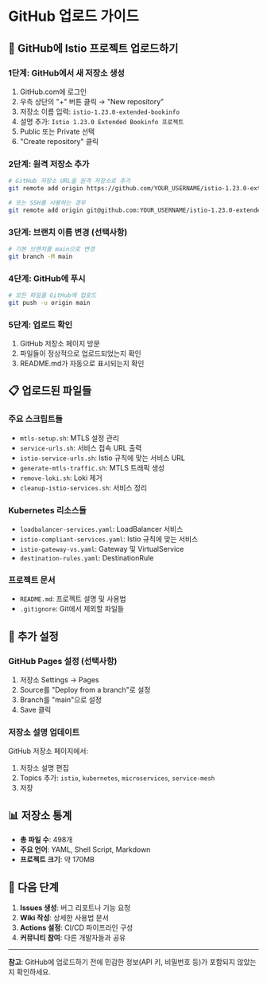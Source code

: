 # GitHub 업로드 가이드

## 🚀 GitHub에 Istio 프로젝트 업로드하기

### 1단계: GitHub에서 새 저장소 생성

1. GitHub.com에 로그인
2. 우측 상단의 "+" 버튼 클릭 → "New repository"
3. 저장소 이름 입력: `istio-1.23.0-extended-bookinfo`
4. 설명 추가: `Istio 1.23.0 Extended Bookinfo 프로젝트`
5. Public 또는 Private 선택
6. "Create repository" 클릭

### 2단계: 원격 저장소 추가

```bash
# GitHub 저장소 URL을 원격 저장소로 추가
git remote add origin https://github.com/YOUR_USERNAME/istio-1.23.0-extended-bookinfo.git

# 또는 SSH를 사용하는 경우
git remote add origin git@github.com:YOUR_USERNAME/istio-1.23.0-extended-bookinfo.git
```

### 3단계: 브랜치 이름 변경 (선택사항)

```bash
# 기본 브랜치를 main으로 변경
git branch -M main
```

### 4단계: GitHub에 푸시

```bash
# 모든 파일을 GitHub에 업로드
git push -u origin main
```

### 5단계: 업로드 확인

1. GitHub 저장소 페이지 방문
2. 파일들이 정상적으로 업로드되었는지 확인
3. README.md가 자동으로 표시되는지 확인

## 📋 업로드된 파일들

### 주요 스크립트들
- `mtls-setup.sh`: MTLS 설정 관리
- `service-urls.sh`: 서비스 접속 URL 출력
- `istio-service-urls.sh`: Istio 규칙에 맞는 서비스 URL
- `generate-mtls-traffic.sh`: MTLS 트래픽 생성
- `remove-loki.sh`: Loki 제거
- `cleanup-istio-services.sh`: 서비스 정리

### Kubernetes 리소스들
- `loadbalancer-services.yaml`: LoadBalancer 서비스
- `istio-compliant-services.yaml`: Istio 규칙에 맞는 서비스
- `istio-gateway-vs.yaml`: Gateway 및 VirtualService
- `destination-rules.yaml`: DestinationRule

### 프로젝트 문서
- `README.md`: 프로젝트 설명 및 사용법
- `.gitignore`: Git에서 제외할 파일들

## 🔧 추가 설정

### GitHub Pages 설정 (선택사항)

1. 저장소 Settings → Pages
2. Source를 "Deploy from a branch"로 설정
3. Branch를 "main"으로 설정
4. Save 클릭

### 저장소 설명 업데이트

GitHub 저장소 페이지에서:
1. 저장소 설명 편집
2. Topics 추가: `istio`, `kubernetes`, `microservices`, `service-mesh`
3. 저장

## 📊 저장소 통계

- **총 파일 수**: 498개
- **주요 언어**: YAML, Shell Script, Markdown
- **프로젝트 크기**: 약 170MB

## 🎯 다음 단계

1. **Issues 생성**: 버그 리포트나 기능 요청
2. **Wiki 작성**: 상세한 사용법 문서
3. **Actions 설정**: CI/CD 파이프라인 구성
4. **커뮤니티 참여**: 다른 개발자들과 공유

---

**참고**: GitHub에 업로드하기 전에 민감한 정보(API 키, 비밀번호 등)가 포함되지 않았는지 확인하세요. 
